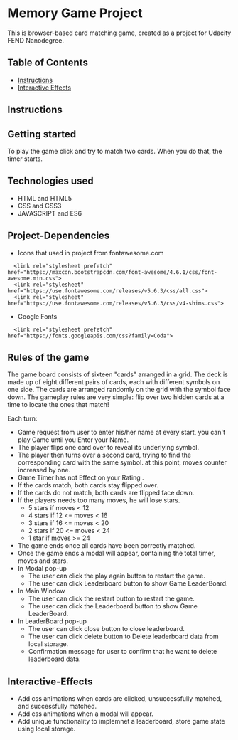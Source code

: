 # Memory Game Project
 This is browser-based card matching game, created as a project for Udacity FEND Nanodegree.
## Table of Contents
 * [Instructions](#instructions)
 * [Interactive Effects](#Interactive-Effects)

## Instructions
## Getting started
 To play the game click and try to match two cards. When you do that, the timer starts.
## Technologies used
 * HTML and HTML5
 * CSS and CSS3
 * JAVASCRIPT and ES6
## Project-Dependencies
 * Icons that used in project from fontawesome.com
  ```
    <link rel="stylesheet prefetch" href="https://maxcdn.bootstrapcdn.com/font-awesome/4.6.1/css/font-awesome.min.css">
    <link rel="stylesheet" href="https://use.fontawesome.com/releases/v5.6.3/css/all.css">
    <link rel="stylesheet" href="https://use.fontawesome.com/releases/v5.6.3/css/v4-shims.css">
  ```
 * Google Fonts
  ```
    <link rel="stylesheet prefetch" href="https://fonts.googleapis.com/css?family=Coda">
  ```
## Rules of the game
 The game board consists of sixteen "cards" arranged in a grid. The deck is made up of eight different pairs of cards, each with different symbols on one side. The cards are arranged randomly on the grid with the symbol face down. The gameplay rules are very simple: flip over two hidden cards at a time to locate the ones that match!

 Each turn:
 * Game request from user to enter his/her name at every start, you can't play Game until you Enter your Name.
 * The player flips one card over to reveal its underlying symbol.
 * The player then turns over a second card, trying to find the corresponding card  with the same symbol. at this point, moves counter increased by one.
 * Game Timer has not Effect on your Rating .
 * If the cards match, both cards stay flipped over.
 * If the cards do not match, both cards are flipped face down.
 * If the players needs too many moves, he will lose stars.
   - 5 stars if moves < 12
   - 4 stars if 12 <= moves < 16
   - 3 stars if 16 <= moves < 20
   - 2 stars if 20 <= moves < 24
   - 1 star if moves >= 24
 * The game ends once all cards have been correctly matched.
 * Once the game ends a modal will appear, containing the total timer, moves and stars.
 * In Modal pop-up
   - The user can click the play again button to restart the game.
   - The user can click Leaderboard button to show Game LeaderBoard.
 * In Main Window
   - The user can click the restart button to restart the game.
   - The user can click the Leaderboard button to show Game LeaderBoard.
 * In LeaderBoard pop-up
   - The user can click close button to close leaderboard.
   - The user can click delete button to Delete leaderboard data from local storage.
   - Confirmation message for user to confirm that he want to delete leaderboard data.

## Interactive-Effects
 * Add css animations when cards are clicked, unsuccessfully matched, and successfully matched.
 * Add css animations when a modal will appear.
 * Add unique functionality to implemnet a leaderboard, store game state using local storage.


